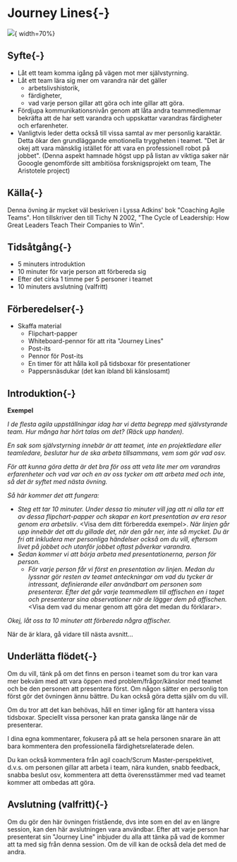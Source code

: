 # Journey Lines{-}
![](images/journeylines.png){ width=70%}

## Syfte{-}
*   Låt ett team komma igång på vägen mot mer självstyrning.
*   Låt ett team lära sig mer om varandra när det gäller
    * arbetslivshistorik,
    * färdigheter,
    * vad varje person gillar att göra och inte gillar att göra.
*   Fördjupa kommunikationsnivån genom att låta andra teammedlemmar bekräfta att de har sett varandra och uppskattar varandras färdigheter och erfarenheter.
*   Vanligtvis leder detta också till vissa samtal av mer personlig karaktär. Detta ökar den grundläggande emotionella tryggheten i teamet. "Det är okej att vara mänsklig istället för att vara en professionell robot på jobbet". (Denna aspekt hamnade högst upp på listan av viktiga saker när Gooogle genomförde sitt ambitiösa forsknigsprojekt om team, The Aristotele project)

## Källa{-}
Denna övning är mycket väl beskriven i Lyssa Adkins' bok "Coaching Agile Teams". Hon tillskriver den till Tichy N 2002, "The Cycle of Leadership: How Great Leaders Teach Their Companies to Win".

## Tidsåtgång{-}
*   5 minuters introduktion
*   10 minuter för varje person att förbereda sig
*   Efter det cirka 1 timme per 5 personer i teamet
*   10 minuters avslutning (valfritt)

## Förberedelser{-}
*   Skaffa material
      *   Flipchart-papper
      *   Whiteboard-pennor för att rita "Journey Lines"
      *   Post-its
      *   Pennor för Post-its
      *   En timer för att hålla koll på tidsboxar för presentationer
      *   Pappersnäsdukar (det kan ibland bli känslosamt)

## Introduktion{-}
**Exempel**

*I de flesta agila uppställningar idag har vi detta begrepp med självstyrande team. Hur många har hört talas om det? (Räck upp handen).*

*En sak som självstyrning innebär är att teamet, inte en projektledare eller teamledare, beslutar hur de ska arbeta tillsammans, vem som gör vad osv.*

*För att kunna göra detta är det bra för oss att veta lite mer om varandras erfarenheter och vad var och en av oss tycker om att arbeta med och inte, så det är syftet med nästa övning.*

*Så här kommer det att fungera:*

*   *Steg ett tar 10 minuter. Under dessa tio minuter vill jag att ni alla tar ett av dessa flipchart-papper och skapar en kort presentation av era resor genom era arbetsliv*. &lt;Visa dem ditt förberedda exempel&gt;. *När linjen går upp innebär det att du gillade det, när den går ner, inte så mycket. Du är fri att inkludera mer personliga händelser också om du vill, eftersom livet på jobbet och utanför jobbet oftast påverkar varandra.*
*   *Sedan kommer vi att börja arbeta med presentationerna, person för person.*
     *   *För varje person får vi först en presentation av linjen. Medan du lyssnar gör resten av teamet anteckningar om vad du tycker är intressant, definierande eller användbart om personen som presenterar.*
    *Efter det går varje teammedlem till affischen en i taget och presenterar sina observationer när de lägger dem på affischen.* &lt;Visa dem vad du menar genom att göra det medan du förklarar&gt;.

*Okej, låt oss ta 10 minuter att förbereda några affischer.*

När de är klara, gå vidare till nästa avsnitt...

## Underlätta flödet{-}
Om du vill, tänk på om det finns en person i teamet som du tror kan vara mer bekväm med att vara öppen med problem/frågor/känslor med teamet och be den personen att presentera först. Om någon sätter en personlig ton först gör det övningen ännu bättre. Du kan också göra detta själv om du vill.

Om du tror att det kan behövas, håll en timer igång för att hantera vissa tidsboxar. Speciellt vissa personer kan prata ganska länge när de presenterar.

I dina egna kommentarer, fokusera på att se hela personen snarare än att bara kommentera den professionella färdighetsrelaterade delen.

Du kan också kommentera från agil coach/Scrum Master-perspektivet, d.v.s. om personen gillar att arbeta i team, nära kunden, snabb feedback, snabba beslut osv, kommentera att detta överensstämmer med vad teamet kommer att ombedas att göra.

## Avslutning (valfritt){-}
Om du gör den här övningen fristående, dvs inte som en del av en längre session, kan den här avslutningen vara användbar.
Efter att varje person har presenterat sin "Journey Line" inbjuder du alla att tänka på vad de kommer att ta med sig från denna session. Om de vill kan de också dela det med de andra.
